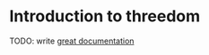 # Introduction to threedom

TODO: write [great documentation](http://jacobian.org/writing/what-to-write/)
